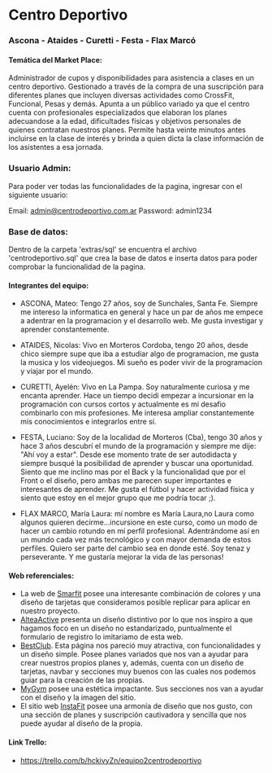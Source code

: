 #  Centro Deportivo
### Ascona - Ataides -  Curetti - Festa - Flax Marcó ###

#### Temática del Market Place:
Administrador de cupos y disponibilidades para asistencia a clases en un centro deportivo. Gestionado a través de la compra de una suscripción para diferentes planes que incluyen diversas actividades como CrossFit, Funcional, Pesas y demás. Apunta a un público variado ya que el centro cuenta con profesionales especializados que elaboran los planes adecuandose a la edad, dificultades físicas y objetivos personales de quienes contratan nuestros planes.
Permite hasta veinte minutos antes incluirse en la clase de interés y brinda a quien dicta la clase información de los asistentes a esa jornada.

### Usuario Admin:

Para poder ver todas las funcionalidades de la pagina, ingresar con el siguiente usuario:

Email: admin@centrodeportivo.com.ar
Password: admin1234

### Base de datos:

Dentro de la carpeta 'extras/sql' se encuentra el archivo 'centrodeportivo.sql' que crea la base de datos e inserta datos para poder comprobar la funcionalidad de la pagina.

#### Integrantes del equipo:

- ASCONA, Mateo: Tengo 27 años, soy de Sunchales, Santa Fe. Siempre me intereso la informatica en general y hace un par de años me empece a adentrar en la programacion y el desarrollo web. Me gusta investigar y aprender constantemente.

- ATAIDES, Nicolas: Vivo en Morteros Cordoba, tengo 20 años, desde chico siempre supe que iba a estudiar algo de programacion, me gusta la musica y los videojuegos. Mi sueño es poder vivir de la programacion y viajar por el mundo.

- CURETTI, Ayelén: Vivo en La Pampa. Soy naturalmente curiosa y me encanta aprender. Hace un tiempo decidi empezar a incursionar en la programación con cursos cortos y actualmente es mi desafio combinarlo con mis profesiones. Me interesa ampliar constantemente mis conocimientos e  integrarlos entre sí.

- FESTA, Luciano: Soy de la localidad de Morteros (Cba), tengo 30 años y hace 3 años descubrí el mundo de la programación y siempre me dije: "Ahí voy a estar". Desde ese momento trate de ser autodidacta y siempre busqué la posibilidad de aprender y buscar una oportunidad. Siento que me inclino mas por el Back y la funcionalidad que por el Front o el diseño, pero ambas me parecen super importantes e interesantes de aprender. Me gusta el fútbol y hacer actividad física y siento que estoy en el mejor grupo que me podría tocar ;).

- FLAX MARCO, María Laura: mí nombre es María Laura,no Laura como algunos quieren decirme...incursione en este curso, como un modo de hacer un cambio rotundo en mí perfil profesional. Adentrándome así en un mundo cada vez más tecnológico y con mayor demanda de estos perfiles. Quiero ser parte del cambio sea en donde esté. Soy tenaz y perseverante. Y me gustaría mejorar la vida de las personas! 

#### Web referenciales:

- La web de [Smarfit](https://www.smartfit.com.ar/) posee una interesante combinación de colores y una diseño de tarjetas que consideramos posible replicar para aplicar en nuestro proyecto.
- [AlteaActive](https://alteaactive.com/toronto/) presenta un diseño distintivo por lo que nos inspiro a que hagamos foco en un diseño no estandarizado, puntualmente el formulario de registro lo imitariamo de esta web.
- [BestClub](https://bestclub.com.ar/). Esta página nos pareció muy atractiva, con funcionalidades y un diseño simple. Posee planes variados que nos van a ayudar para crear nuestros propios planes y, además, cuenta con un diseño de tarjetas, navbar y secciones muy buenos con las cuales nos podemos guiar para la creación de las propias. 
- [MyGym](https://www.mygym.com.ar/) posee una estética impactante. Sus secciones nos van a ayudar con el diseño y la imagen del sitio.
- El sitio web [InstaFit](https://instafit.com/) posee una armonía de diseño que nos gusto, con una sección de planes y suscripción cautivadora y sencilla que nos puede ayudar al diseño de la propia.

#### Link Trello:

- https://trello.com/b/hckivyZn/equipo2centrodeportivo



